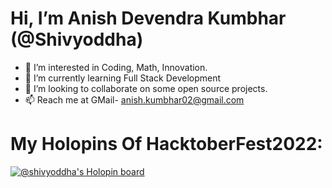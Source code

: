 # Hi, I’m Anish Devendra Kumbhar (@Shivyoddha)
- 👀 I’m interested in Coding, Math, Innovation.
- 🌱 I’m currently learning Full Stack Development
- 💞️ I’m looking to collaborate on some open source projects.
- 📫 Reach me at GMail- anish.kumbhar02@gmail.com 
# My Holopins Of HacktoberFest2022:
[![@shivyoddha's Holopin board](https://holopin.me/shivyoddha)](https://holopin.io/@shivyoddha)


<!---
Shivyoddha/Shivyoddha is a ✨ special ✨ repository because its `README.md` (this file) appears on your GitHub profile.
You can click the Preview link to take a look at your changes.
--->
